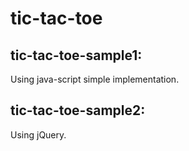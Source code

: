 # tic-tac-toe

## tic-tac-toe-sample1:
   Using java-script simple implementation.
   
## tic-tac-toe-sample2:
   Using jQuery.
      
